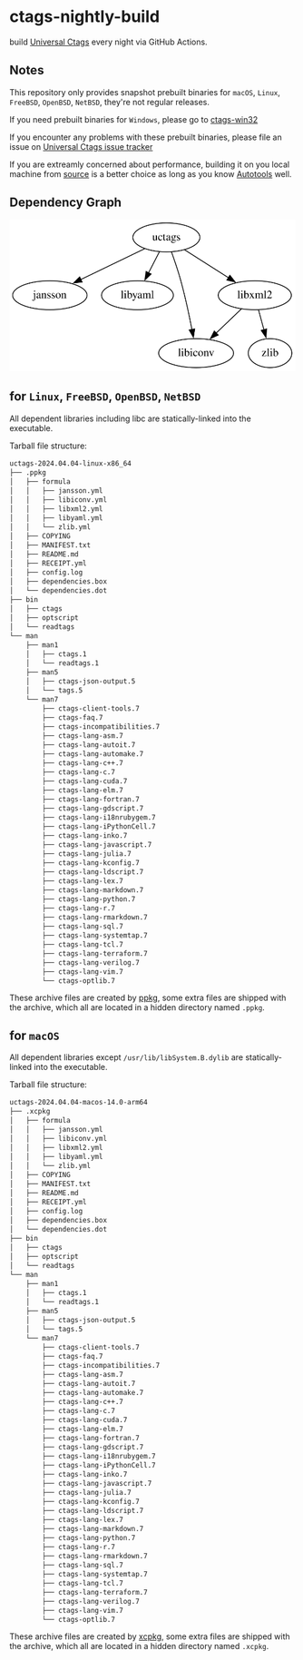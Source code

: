 # ctags-nightly-build

build [Universal Ctags](https://github.com/universal-ctags/ctags) every night via GitHub Actions.

## Notes

This repository only provides snapshot prebuilt binaries for `macOS`, `Linux`, `FreeBSD`, `OpenBSD`, `NetBSD`, they're not regular releases.

If you need prebuilt binaries for `Windows`, please go to [ctags-win32](https://github.com/universal-ctags/ctags-win32)

If you encounter any problems with these prebuilt binaries, please file an issue on [Universal Ctags issue tracker](https://github.com/universal-ctags/ctags/issues)

If you are extreamly concerned about performance, building it on you local machine from [source](https://github.com/universal-ctags/ctags) is a better choice as long as you know [Autotools](https://www.gnu.org/software/automake/manual/html_node/Autotools-Introduction.html) well.

## Dependency Graph

![dependencies](uctags-dependencies.svg)

## for `Linux`, `FreeBSD`, `OpenBSD`, `NetBSD`

All dependent libraries including libc are statically-linked into the executable.

Tarball file structure:

```text
uctags-2024.04.04-linux-x86_64
├── .ppkg
│   ├── formula
│   │   ├── jansson.yml
│   │   ├── libiconv.yml
│   │   ├── libxml2.yml
│   │   ├── libyaml.yml
│   │   └── zlib.yml
│   ├── COPYING
│   ├── MANIFEST.txt
│   ├── README.md
│   ├── RECEIPT.yml
│   ├── config.log
│   ├── dependencies.box
│   └── dependencies.dot
├── bin
│   ├── ctags
│   ├── optscript
│   └── readtags
└── man
    ├── man1
    │   ├── ctags.1
    │   └── readtags.1
    ├── man5
    │   ├── ctags-json-output.5
    │   └── tags.5
    └── man7
        ├── ctags-client-tools.7
        ├── ctags-faq.7
        ├── ctags-incompatibilities.7
        ├── ctags-lang-asm.7
        ├── ctags-lang-autoit.7
        ├── ctags-lang-automake.7
        ├── ctags-lang-c++.7
        ├── ctags-lang-c.7
        ├── ctags-lang-cuda.7
        ├── ctags-lang-elm.7
        ├── ctags-lang-fortran.7
        ├── ctags-lang-gdscript.7
        ├── ctags-lang-i18nrubygem.7
        ├── ctags-lang-iPythonCell.7
        ├── ctags-lang-inko.7
        ├── ctags-lang-javascript.7
        ├── ctags-lang-julia.7
        ├── ctags-lang-kconfig.7
        ├── ctags-lang-ldscript.7
        ├── ctags-lang-lex.7
        ├── ctags-lang-markdown.7
        ├── ctags-lang-python.7
        ├── ctags-lang-r.7
        ├── ctags-lang-rmarkdown.7
        ├── ctags-lang-sql.7
        ├── ctags-lang-systemtap.7
        ├── ctags-lang-tcl.7
        ├── ctags-lang-terraform.7
        ├── ctags-lang-verilog.7
        ├── ctags-lang-vim.7
        └── ctags-optlib.7
```

These archive files are created by [ppkg](https://github.com/leleliu008/ppkg), some extra files are shipped with the archive, which all are located in a hidden directory named `.ppkg`.

## for `macOS`

All dependent libraries except `/usr/lib/libSystem.B.dylib` are statically-linked into the executable.

Tarball file structure:

```text
uctags-2024.04.04-macos-14.0-arm64
├── .xcpkg
│   ├── formula
│   │   ├── jansson.yml
│   │   ├── libiconv.yml
│   │   ├── libxml2.yml
│   │   ├── libyaml.yml
│   │   └── zlib.yml
│   ├── COPYING
│   ├── MANIFEST.txt
│   ├── README.md
│   ├── RECEIPT.yml
│   ├── config.log
│   ├── dependencies.box
│   └── dependencies.dot
├── bin
│   ├── ctags
│   ├── optscript
│   └── readtags
└── man
    ├── man1
    │   ├── ctags.1
    │   └── readtags.1
    ├── man5
    │   ├── ctags-json-output.5
    │   └── tags.5
    └── man7
        ├── ctags-client-tools.7
        ├── ctags-faq.7
        ├── ctags-incompatibilities.7
        ├── ctags-lang-asm.7
        ├── ctags-lang-autoit.7
        ├── ctags-lang-automake.7
        ├── ctags-lang-c++.7
        ├── ctags-lang-c.7
        ├── ctags-lang-cuda.7
        ├── ctags-lang-elm.7
        ├── ctags-lang-fortran.7
        ├── ctags-lang-gdscript.7
        ├── ctags-lang-i18nrubygem.7
        ├── ctags-lang-iPythonCell.7
        ├── ctags-lang-inko.7
        ├── ctags-lang-javascript.7
        ├── ctags-lang-julia.7
        ├── ctags-lang-kconfig.7
        ├── ctags-lang-ldscript.7
        ├── ctags-lang-lex.7
        ├── ctags-lang-markdown.7
        ├── ctags-lang-python.7
        ├── ctags-lang-r.7
        ├── ctags-lang-rmarkdown.7
        ├── ctags-lang-sql.7
        ├── ctags-lang-systemtap.7
        ├── ctags-lang-tcl.7
        ├── ctags-lang-terraform.7
        ├── ctags-lang-verilog.7
        ├── ctags-lang-vim.7
        └── ctags-optlib.7
```

These archive files are created by [xcpkg](https://github.com/leleliu008/xcpkg), some extra files are shipped with the archive, which all are located in a hidden directory named `.xcpkg`.
